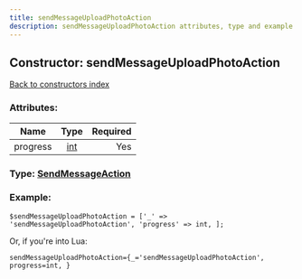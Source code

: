 ```yaml
---
title: sendMessageUploadPhotoAction
description: sendMessageUploadPhotoAction attributes, type and example
---
```

## Constructor: sendMessageUploadPhotoAction  
[Back to constructors index](index.md)



### Attributes:

| Name     |    Type       | Required |
|----------|:-------------:|---------:|
|progress|[int](../types/int.md) | Yes|



### Type: [SendMessageAction](../types/SendMessageAction.md)


### Example:

```
$sendMessageUploadPhotoAction = ['_' => 'sendMessageUploadPhotoAction', 'progress' => int, ];
```  

Or, if you're into Lua:  


```
sendMessageUploadPhotoAction={_='sendMessageUploadPhotoAction', progress=int, }

```


